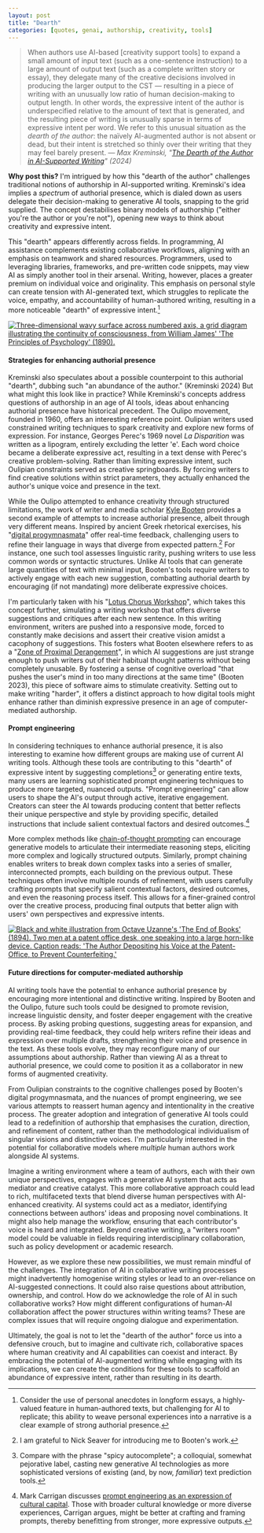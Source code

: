 ```yaml
---
layout: post  
title: "Dearth"
categories: [quotes, genai, authorship, creativity, tools]
---
```


> When authors use AI-based [creativity support tools] to expand a small amount of input text (such as a one-sentence instruction) to a large amount of output text (such as a complete written story or essay), they delegate many of the creative decisions involved in producing the larger output to the CST — resulting in a piece of writing with an unusually low ratio of human decision-making to output length. In other words, the expressive intent of the author is underspecified relative to the amount of text that is generated, and the resulting piece of writing is unusually sparse in terms of expressive intent per word. We refer to this unusual situation as the _dearth of the author_: the naïvely AI-augmented author is not absent or dead, but their intent is stretched so thinly over their writing that they may feel barely present.
<cite>— Max Kreminski, "[The Dearth of the Author in AI-Supported Writing](https://doi.org/10.48550/arXiv.2404.10289)" (2024)</cite>

**Why post this?** I'm intrigued by how this "dearth of the author" challenges traditional notions of authorship in AI-supported writing. Kreminski's idea implies a _spectrum_ of authorial presence, which is dialed down as users delegate their decision-making to generative AI tools, snapping to the grid supplied. The concept destabilises binary models of authorship ("either you're the author or you're not"), opening new ways to think about creativity and expressive intent.

This "dearth" appears differently across fields. In programming, AI assistance complements existing collaborative workflows, aligning with an emphasis on teamwork and shared resources. Programmers, used to leveraging libraries, frameworks, and pre-written code snippets, may view AI as simply another tool in their arsenal. Writing, however, places a greater premium on individual voice and originality. This emphasis on personal style can create tension with AI-generated text, which struggles to replicate the voice, empathy, and accountability of human-authored writing, resulting in a more noticeable "dearth" of expressive intent.[^1]

<a href="http://files.justinpickard.net/images/log/2024/06/stream-of-thought.jpg"><img class="img-padded" src="http://files.justinpickard.net/images/log/2024/06/stream-of-thought.jpg" alt="Three-dimensional wavy surface across numbered axis, a grid diagram illustrating the continuity of consciousness, from William James' 'The Principles of Psychology' (1890)."></a>

#### **Strategies for enhancing authorial presence**

Kreminski also speculates about a possible counterpoint to this authorial "dearth", dubbing such "an abundance of the author." (Kreminski 2024) But what might this look like in practice? While Kreminski's concepts address questions of authorship in an age of AI tools, ideas about enhancing authorial presence have historical precedent. The Oulipo movement, founded in 1960, offers an interesting reference point. Oulipian writers used constrained writing techniques to spark creativity and explore new forms of expression. For instance, Georges Perec's 1969 novel _La Disparition_ was written as a lipogram, entirely excluding the letter 'e'. Each word choice became a deliberate expressive act, resulting in a text dense with Perec's creative problem-solving. Rather than limiting expressive intent, such Oulipian constraints served as creative springboards. By forcing writers to find creative solutions within strict parameters, they actually enhanced the author's unique voice and presence in the text.

While the Oulipo attempted to enhance creativity through structured limitations, the work of writer and media scholar [Kyle Booten](https://www.kylebooten.me/about.html) provides a second example of attempts to increase authorial presence, albeit through very different means. Inspired by ancient Greek rhetorical exercises, his "[digital progymnasmata](https://www.kylebooten.me/progym.html)" offer real-time feedback, challenging users to refine their language in ways that diverge from expected pattern.[^2] For instance, one such tool assesses linguistic rarity, pushing writers to use less common words or syntactic structures. Unlike AI tools that can generate large quantities of text with minimal input, Booten's tools require writers to actively engage with each new suggestion, combatting authorial dearth by encouraging (if not mandating) more deliberate expressive choices.

I'm particularly taken with his "[Lotus Chorus Workshop](https://2023.xcoax.org/pdf/booten.pdf)", which takes this concept further, simulating a writing workshop that offers diverse suggestions and critiques after each new sentence. In this writing environment, writers are pushed into a responsive mode, forced to constantly make decisions and assert their creative vision amidst a cacophony of suggestions. This fosters what Booten elsewhere refers to as a "[Zone of Proximal Derangement](https://electronicbookreview.com/essay/making-writing-harder-computer-mediated-authorship-and-the-problem-of-care/)", in which AI suggestions are just strange enough to push writers out of their habitual thought patterns without being completely unusable. By fostering a sense of cognitive overload "that pushes the user's mind in too many directions at the same time" (Booten 2023), this piece of software aims to stimulate creativity. Setting out to make writing "harder", it offers a distinct approach to how digital tools might enhance rather than diminish expressive presence in an age of computer-mediated authorship.

#### **Prompt engineering**

In considering techniques to enhance authorial presence, it is also interesting to examine how different groups are making use of current AI writing tools. Although these tools are contributing to this "dearth" of expressive intent by suggesting completions[^3] or generating entire texts, many users are learning sophisticated prompt engineering techniques to produce more targeted, nuanced outputs. "Prompt engineering" can allow users to shape the AI's output through active, iterative engagement. Creators can steer the AI towards producing content that better reflects their unique perspective and style by providing specific, detailed instructions that include salient contextual factors and desired outcomes.[^4]
 
More complex methods like [chain-of-thought prompting](https://doi.org/10.48550/arXiv.2201.11903) can encourage generative models to articulate their intermediate reasoning steps, eliciting more complex and logically structured outputs. Similarly, prompt chaining enables writers to break down complex tasks into a series of smaller, interconnected prompts, each building on the previous output. These techniques often involve multiple rounds of refinement, with users carefully crafting prompts that specify salient contextual factors, desired outcomes, and even the reasoning process itself. This allows for a finer-grained control over the creative process, producing final outputs that better align with users' own perspectives and expressive intents.

<a href="http://files.justinpickard.net/images/log/2024/06/the-author-depositing-his-voice.jpg"><img class="img-padded" src="http://files.justinpickard.net/images/log/2024/06/the-author-depositing-his-voice.jpg" alt="Black and white illustration from Octave Uzanne's 'The End of Books' (1894). Two men at a patent office desk, one speaking into a large horn-like device. Caption reads: 'The Author Depositing his Voice at the Patent-Office, to Prevent Counterfeiting.'"></a>

#### **Future directions for computer-mediated authorship**

AI writing tools have the potential to enhance authorial presence by encouraging more intentional and distinctive writing. Inspired by Booten and the Oulipo, future such tools could be designed to promote revision, increase linguistic density, and foster deeper engagement with the creative process. By asking probing questions, suggesting areas for expansion, and providing real-time feedback, they could help writers refine their ideas and expression over multiple drafts, strengthening their voice and presence in the text. As these tools evolve, they may reconfigure many of our assumptions about authorship. Rather than viewing AI as a threat to authorial presence, we could come to position it as a collaborator in new forms of augmented creativity. 

From Oulipian constraints to the cognitive challenges posed by Booten's digital progymnasmata, and the nuances of prompt engineering, we see various attempts to reassert human agency and intentionality in the creative process. The greater adoption and integration of generative AI tools could lead to a redefinition of authorship that emphasises the curation, direction, and refinement of content, rather than the methodological individualism of singular visions and distinctive voices. I'm particularly interested in the potential for collaborative models where _multiple_ human authors work alongside AI systems.

Imagine a writing environment where a team of authors, each with their own unique perspectives, engages with a generative AI system that acts as mediator and creative catalyst. This more collaborative approach could lead to rich, multifaceted texts that blend diverse human perspectives with AI-enhanced creativity. AI systems could act as a mediator, identifying connections between authors' ideas and proposing novel combinations. It might also help manage the workflow, ensuring that each contributor's voice is heard and integrated. Beyond creative writing, a "writers room" model could be valuable in fields requiring interdisciplinary collaboration, such as policy development or academic research.

However, as we explore these new possibilities, we must remain mindful of the challenges. The integration of AI in collaborative writing processes might inadvertently homogenise writing styles or lead to an over-reliance on AI-suggested connections. It could also raise questions about attribution, ownership, and control. How do we acknowledge the role of AI in such collaborative works? How might different configurations of human-AI collaboration affect the power structures within writing teams? These are complex issues that will require ongoing dialogue and experimentation.

Ultimately, the goal is not to let the "dearth of the author" force us into a defensive crouch, but to imagine and cultivate rich, collaborative spaces where human creativity and AI capabilities can coexist and interact. By embracing the potential of AI-augmented writing while engaging with its implications, we can create the conditions for these tools to scaffold an abundance of expressive intent, rather than resulting in its dearth.

[^1]: Consider the use of personal anecdotes in longform essays, a highly-valued feature in human-authored texts, but challenging for AI to replicate; this ability to weave personal experiences into a narrative is a clear example of strong authorial presence.
[^2]: I am grateful to Nick Seaver for introducing me to Booten's work.
[^3]: Compare with the phrase "spicy autocomplete"; a colloquial, somewhat pejorative label, casting new generative AI technologies as more sophisticated versions of existing (and, by now, _familiar_) text prediction tools.
[^4]: Mark Carrigan discusses [prompt engineering as an expression of cultural capital](https://markcarrigan.net/2024/05/17/prompt-engineering-is-an-expression-of-cultural-capital/). Those with broader cultural knowledge or more diverse experiences, Carrigan argues, might be better at crafting and framing prompts, thereby benefitting from stronger, more expressive outputs.